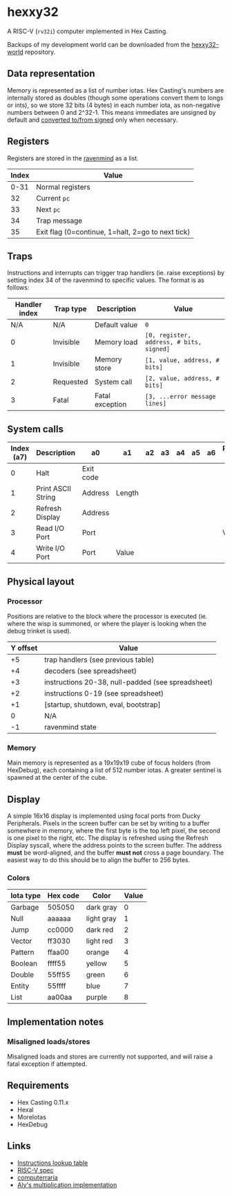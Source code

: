 # hexxy32

A RISC-V (`rv32i`) computer implemented in Hex Casting.

Backups of my development world can be downloaded from the [hexxy32-world](https://github.com/object-Object/hexxy32-world) repository.

## Data representation

Memory is represented as a list of number iotas. Hex Casting's numbers are internally stored as doubles (though some operations convert them to longs or ints), so we store 32 bits (4 bytes) in each number iota, as non-negative numbers between 0 and 2^32-1. This means immediates are unsigned by default and [converted to/from signed](https://stackoverflow.com/a/62328202) only when necessary.

## Registers

Registers are stored in the [ravenmind](https://hexcasting.hexxy.media/v/0.11.1-7/1.0/en_us/#patterns/readwrite@hexcasting:local) as a list.

| Index | Value                                             |
| ----- | ------------------------------------------------- |
| 0-31  | Normal registers                                  |
| 32    | Current `pc`                                      |
| 33    | Next `pc`                                         |
| 34    | Trap message                                      |
| 35    | Exit flag (0=continue, 1=halt, 2=go to next tick) |

## Traps

Instructions and interrupts can trigger trap handlers (ie. raise exceptions) by setting index 34 of the ravenmind to specific values. The format is as follows:

| Handler index | Trap type | Description     | Value                                    |
| ------------- | --------- | --------------- | ---------------------------------------- |
| N/A           | N/A       | Default value   | `0`                                      |
| 0             | Invisible | Memory load     | `[0, register, address, # bits, signed]` |
| 1             | Invisible | Memory store    | `[1, value, address, # bits]`            |
| 2             | Requested | System call     | `[2, value, address, # bits]`            |
| 3             | Fatal     | Fatal exception | `[3, ...error message lines]`            |

## System calls

| Index (a7) | Description        | a0        | a1     | a2  | a3  | a4  | a5  | a6  | Return (a0) |
| ---------- | ------------------ | --------- | ------ | --- | --- | --- | --- | --- | ----------- |
| 0          | Halt               | Exit code |        |     |     |     |     |     |             |
| 1          | Print ASCII String | Address   | Length |     |     |     |     |     |             |
| 2          | Refresh Display    | Address   |        |     |     |     |     |     |             |
| 3          | Read I/O Port      | Port      |        |     |     |     |     |     | Value       |
| 4          | Write I/O Port     | Port      | Value  |     |     |     |     |     |             |

## Physical layout

### Processor

Positions are relative to the block where the processor is executed (ie. where the wisp is summoned, or where the player is looking when the debug trinket is used).

| Y offset | Value                                             |
| -------- | ------------------------------------------------- |
| +5       | trap handlers (see previous table)                |
| +4       | decoders (see spreadsheet)                        |
| +3       | instructions 20-38, null-padded (see spreadsheet) |
| +2       | instructions 0-19 (see spreadsheet)               |
| +1       | [startup, shutdown, eval, bootstrap]              |
| 0        | N/A                                               |
| -1       | ravenmind state                                   |

### Memory

Main memory is represented as a 19x19x19 cube of focus holders (from HexDebug), each containing a list of 512 number iotas. A greater sentinel is spawned at the center of the cube.

## Display

A simple 16x16 display is implemented using focal ports from Ducky Peripherals. Pixels in the screen buffer can be set by writing to a buffer somewhere in memory, where the first byte is the top left pixel, the second is one pixel to the right, etc. The display is refreshed using the Refresh Display syscall, where the address points to the screen buffer. The address **must** be word-aligned, and the buffer **must not** cross a page boundary. The easiest way to do this should be to align the buffer to 256 bytes.

### Colors

| Iota type | Hex code | Color      | Value |
| --------- | -------- | ---------- | ----- |
| Garbage   | 505050   | dark gray  | 0     |
| Null      | aaaaaa   | light gray | 1     |
| Jump      | cc0000   | dark red   | 2     |
| Vector    | ff3030   | light red  | 3     |
| Pattern   | ffaa00   | orange     | 4     |
| Boolean   | ffff55   | yellow     | 5     |
| Double    | 55ff55   | green      | 6     |
| Entity    | 55ffff   | blue       | 7     |
| List      | aa00aa   | purple     | 8     |

## Implementation notes

### Misaligned loads/stores

Misaligned loads and stores are currently not supported, and will raise a fatal exception if attempted.

## Requirements

- Hex Casting 0.11.x
- Hexal
- MoreIotas
- HexDebug

## Links

- [Instructions lookup table](https://docs.google.com/spreadsheets/d/1i21hN2jmQvABMubGRTGIojoAtegI30-cbB2LlNZ8S3Y/edit?usp=sharing)
- [RISC-V spec](https://drive.google.com/file/d/1s0lZxUZaa7eV_O0_WsZzaurFLLww7ou5/view?usp=drive_link)
- [computerraria](https://github.com/misprit7/computerraria)
- [Aly's multiplication implementation](https://discord.com/channels/936370934292549712/986383249456644166/1199843847572836452)
